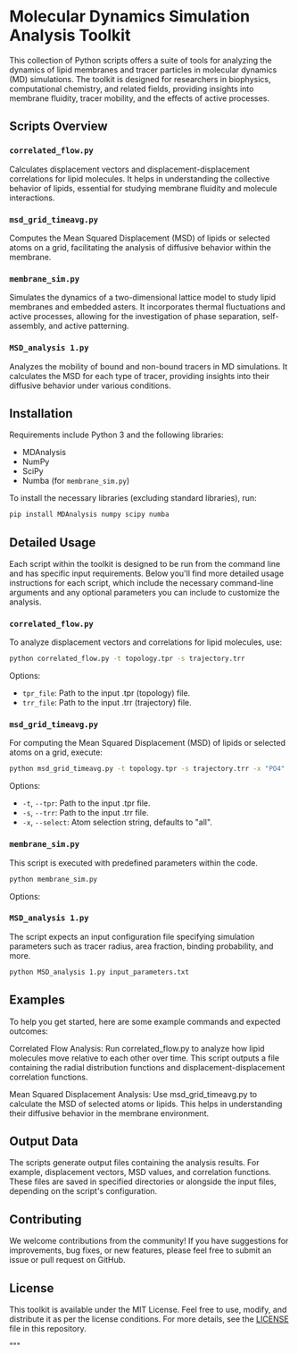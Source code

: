 # Molecular Dynamics Simulation Analysis Toolkit

This collection of Python scripts offers a suite of tools for analyzing the dynamics of lipid membranes and tracer particles in molecular dynamics (MD) simulations. The toolkit is designed for researchers in biophysics, computational chemistry, and related fields, providing insights into membrane fluidity, tracer mobility, and the effects of active processes.

## Scripts Overview

### `correlated_flow.py`
Calculates displacement vectors and displacement-displacement correlations for lipid molecules. It helps in understanding the collective behavior of lipids, essential for studying membrane fluidity and molecule interactions.

### `msd_grid_timeavg.py`
Computes the Mean Squared Displacement (MSD) of lipids or selected atoms on a grid, facilitating the analysis of diffusive behavior within the membrane.

### `membrane_sim.py`
Simulates the dynamics of a two-dimensional lattice model to study lipid membranes and embedded asters. It incorporates thermal fluctuations and active processes, allowing for the investigation of phase separation, self-assembly, and active patterning.

### `MSD_analysis 1.py`
Analyzes the mobility of bound and non-bound tracers in MD simulations. It calculates the MSD for each type of tracer, providing insights into their diffusive behavior under various conditions.

## Installation

Requirements include Python 3 and the following libraries:
- MDAnalysis
- NumPy
- SciPy
- Numba (for `membrane_sim.py`)

To install the necessary libraries (excluding standard libraries), run:

```bash
pip install MDAnalysis numpy scipy numba
```
## Detailed Usage

Each script within the toolkit is designed to be run from the command line and has specific input requirements. Below you'll find more detailed usage instructions for each script, which include the necessary command-line arguments and any optional parameters you can include to customize the analysis.

### `correlated_flow.py`
To analyze displacement vectors and correlations for lipid molecules, use:
```bash
python correlated_flow.py -t topology.tpr -s trajectory.trr
```
Options:
- `tpr_file`: Path to the input .tpr (topology) file.
- `trr_file`: Path to the input .trr (trajectory) file.

### `msd_grid_timeavg.py`
For computing the Mean Squared Displacement (MSD) of lipids or selected atoms on a grid, execute:
```bash
python msd_grid_timeavg.py -t topology.tpr -s trajectory.trr -x "PO4"
```
Options:
- `-t`, `--tpr`: Path to the input .tpr file.
- `-s`, `--trr`: Path to the input .trr file.
- `-x`, `--select`: Atom selection string, defaults to "all".

### `membrane_sim.py`
This script is executed with predefined parameters within the code.
```bash
python membrane_sim.py
```
Options:

### `MSD_analysis 1.py`
The script expects an input configuration file specifying simulation parameters such as tracer radius, area fraction, binding probability, and more.
```bash
python MSD_analysis 1.py input_parameters.txt
```
## Examples
To help you get started, here are some example commands and expected outcomes:

Correlated Flow Analysis: Run correlated_flow.py to analyze how lipid molecules move relative to each other over time. This script outputs a file containing the radial distribution functions and displacement-displacement correlation functions.

Mean Squared Displacement Analysis: Use msd_grid_timeavg.py to calculate the MSD of selected atoms or lipids. This helps in understanding their diffusive behavior in the membrane environment.

## Output Data
The scripts generate output files containing the analysis results. For example, displacement vectors, MSD values, and correlation functions. These files are saved in specified directories or alongside the input files, depending on the script's configuration.

## Contributing
We welcome contributions from the community! If you have suggestions for improvements, bug fixes, or new features, please feel free to submit an issue or pull request on GitHub.

## License

This toolkit is available under the MIT License. Feel free to use, modify, and distribute it as per the license conditions.
For more details, see the [LICENSE](LICENSE.md) file in this repository.




"""









